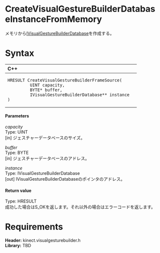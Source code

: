 CreateVisualGestureBuilderDatabaseInstanceFromMemory  
====================================================  

メモリから[IVisualGestureBuilderDatabase](../Interfaces/IVisualGestureBuilderDatab.md)を作成する。 <span id="syntaxSection"></span>

Syntax  
======  

<table>
<colgroup>
<col width="100%" />
</colgroup>
<thead>
<tr class="header">
<th align="left">C++</th>
</tr>
</thead>
<tbody>
<tr class="odd">
<td align="left"><pre><code>HRESULT CreateVisualGestureBuilderFrameSource(  
         UINT capacity,  
         BYTE* buffer,  
         IVisualGestureBuilderDatabase** instance  
)</code></pre></td>
</tr>
</tbody>
</table>

<span id="ID4EL"></span>
#### Parameters  

*capacity*    
Type: UINT  
[in] ジェスチャーデータベースのサイズ。  

*buffer*    
Type: BYTE  
[in] ジェスチャーデータベースのアドレス。  

*instance*    
Type: IVisualGestureBuilderDatabase  
[out] IVisualGestureBuilderDatabaseのポインタのアドレス。  

<span id="ID4ES"></span>
#### Return value  

Type: HRESULT  
成功した場合はS\_OKを返します。それ以外の場合はエラーコードを返します。  

<span id="requirements"></span>

Requirements  
============  

**Header:** kinect.visualgesturebuilder.h  
**Library:** TBD  



<!--Please do not edit the data in the comment block below.-->
<!--
TOCTitle : CreateVisualGestureBuilderFrameSource
RLTitle : CreateVisualGestureBuilderFrameSource
KeywordK : CreateVisualGestureBuilderFrameSource
KeywordF : CreateVisualGestureBuilderFrameSource
KeywordF : Microsoft.Kinect.visualgesturebuilder.CreateVisualGestureBuilderFrameSource(IKinectSensor,UINT64,IVisualGestureBuilderFrameSource@)
KeywordA : M:Microsoft.Kinect.visualgesturebuilder.CreateVisualGestureBuilderFrameSource(IKinectSensor,UINT64,IVisualGestureBuilderFrameSource@)
AssetID : M:Microsoft.Kinect.visualgesturebuilder.CreateVisualGestureBuilderFrameSource(IKinectSensor,UINT64,IVisualGestureBuilderFrameSource@)
Locale : en-us
CommunityContent : 1
APIType : Managed
APILocation : 
APIName : Microsoft.Kinect.visualgesturebuilder.CreateVisualGestureBuilderFrameSource
TargetOS : Windows
TopicType : kbSyntax
DevLang : C++
DocSet : K4Wv2
ProjType : K4Wv2Proj
Technology : Kinect for Windows
Product : Kinect for Windows SDK v2
productversion : 20
-->
